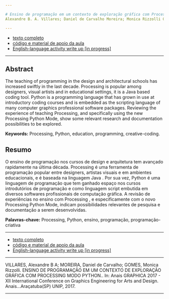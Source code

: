 ```yaml
---

# Ensino de programação em um contexto de exploração gráfica com Processing modo Python
Alexandre B. A. Villares; Daniel de Carvalho Moreira; Monica Rizzolli Gomes.

---
```


* [texto completo](https://www.even3.com.br/Anais/graphica2017/49701-ENSINO-DE-PROGRAMACAO-EM-UM-CONTEXTO-DE-EXPLORACAO-GRAFICA-COM-PROCESSING-MODO-PYTHON)
* [código e material de apoio da aula](https://github.com/villares/mestrado/tree/master/bandeirinhas)
* [English-language activity write up [in progress]](https://medium.com/@villares/object-orientation-with-bandeirinhas-part-1-7-7765ab596d95)

---

## Abstract

The teaching of programming in the design and architectural schools has increased swiftly in the last decade. Processing is popular among designers, visual artists and in educational settings, it is a Java based coding tool. Python is a programming language that has grown in use at introductory coding courses and is embedded as the scripting language of many computer graphics professional software packages. Reviewing the experience of teaching Processing, and specifically using the new Processing Python Mode, show some relevant research and documentation possibilities to be explored.

**Keywords:** Processing, Python, education, programming, creative-coding.

## Resumo

O ensino de programação nos cursos de design e arquitetura tem avançado rapidamente na última década.  Processing é uma ferramenta de programação popular entre designers, artistas visuais e em ambientes educacionais, e é baseada na linguagem  Java . Por sua vez,  Python é uma linguagem de programação que tem ganhado espaço nos cursos introdutórios de programação e como linguagem  script embutida em diversos softwares profissionais de computação gráfica. A revisão de experiências no ensino com Processing , e especificamente com o novo Processing Python Mode, indicam possibilidades relevantes de pesquisa e documentação a serem desenvolvidas.

**Palavras-chave:** Processing, Python, ensino, programação, programação-criativa 

---

* [texto completo](https://www.even3.com.br/Anais/graphica2017/49701-ENSINO-DE-PROGRAMACAO-EM-UM-CONTEXTO-DE-EXPLORACAO-GRAFICA-COM-PROCESSING-MODO-PYTHON)
* [código e material de apoio da aula](https://github.com/villares/mestrado/tree/master/bandeirinhas)
* [English-language activity write up [in progress]](https://medium.com/@villares/object-orientation-with-bandeirinhas-part-1-7-7765ab596d95)

----

VILLARES, Alexandre B A; MOREIRA, Daniel de Carvalho; GOMES, Monica Rizzolli. ENSINO DE PROGRAMAÇÃO EM UM CONTEXTO DE EXPLORAÇÃO GRÁFICA COM PROCESSING MODO PYTHON.. In: Anais GRAPHICA 2017 - XII International Conference on Graphics Engineering for Arts and Design. Anais...Araçatuba(SP) UNIP, 2017.

----
